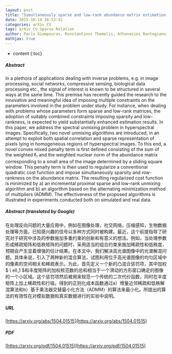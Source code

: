 ```yaml
---
layout: post
title: "Simultaneously sparse and low-rank abundance matrix estimation for hyperspectral image unmixing"
date: 2015-10-14 16:53:41
categories: arXiv_CV
tags: arXiv_CV Sparse Relation
author: Paris Giampouras, Konstantinos Themelis, Athanasios Rontogiannis, Konstantinos Koutroumbas
mathjax: true
---
```


* content
{:toc}

##### Abstract
In a plethora of applications dealing with inverse problems, e.g. in image processing, social networks, compressive sensing, biological data processing etc., the signal of interest is known to be structured in several ways at the same time. This premise has recently guided the research to the innovative and meaningful idea of imposing multiple constraints on the parameters involved in the problem under study. For instance, when dealing with problems whose parameters form sparse and low-rank matrices, the adoption of suitably combined constraints imposing sparsity and low-rankness, is expected to yield substantially enhanced estimation results. In this paper, we address the spectral unmixing problem in hyperspectral images. Specifically, two novel unmixing algorithms are introduced, in an attempt to exploit both spatial correlation and sparse representation of pixels lying in homogeneous regions of hyperspectral images. To this end, a novel convex mixed penalty term is first defined consisting of the sum of the weighted $\ell_1$ and the weighted nuclear norm of the abundance matrix corresponding to a small area of the image determined by a sliding square window. This penalty term is then used to regularize a conventional quadratic cost function and impose simultaneously sparsity and row-rankness on the abundance matrix. The resulting regularized cost function is minimized by a) an incremental proximal sparse and low-rank unmixing algorithm and b) an algorithm based on the alternating minimization method of multipliers (ADMM). The effectiveness of the proposed algorithms is illustrated in experiments conducted both on simulated and real data.

##### Abstract (translated by Google)
在处理反向问题的大量应用中，例如在图像处理，社交网络，压缩感知，生物数据处理等方面，已知感兴趣的信号以多种方式同时被构建。最近，这个前提指导了研究对于研究中涉及的参数施加多重约束的创新和有意义的想法。例如，当处理参数形成稀疏矩阵和低秩矩阵的问题时，采用适当的组合约束来施加稀疏性和低秩度，预期会产生显着增强的估计结果。在本文中，我们解决高光谱图像中的光谱解混问题。具体来说，引入了两种新的混合算法，试图利用位于高光谱图像的均匀区域中的像素的空间相关和稀疏表示。为此，首先定义一个新的凸混合惩罚项，其中加权$ \ ell_1 $和丰度矩阵的加权核范数的总和相当于一个滑动的方形窗口确定的图像的一个小区域。这个惩罚项然后被用来规范一个传统的二次代价函数，同时在丰度矩阵上加上稀疏性和行级。得到的正则化成本函数通过a）增量近邻稀疏和低秩解混算法和b）基于乘法器交替最小化方法（ADMM）的算法来最小化。所提出的算法的有效性在对模拟数据和真实数据进行的实验中说明。

##### URL
[https://arxiv.org/abs/1504.01515](https://arxiv.org/abs/1504.01515)

##### PDF
[https://arxiv.org/pdf/1504.01515](https://arxiv.org/pdf/1504.01515)

